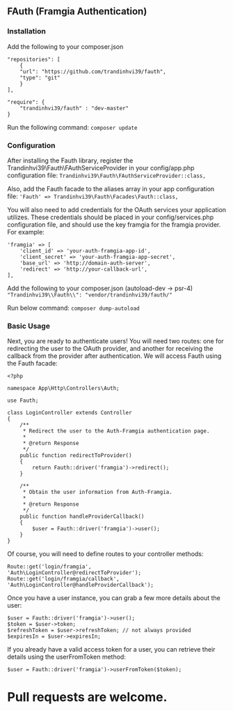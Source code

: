 ## FAuth (Framgia Authentication)

### Installation

Add the following to your composer.json
```
"repositories": [
    {
    "url": "https://github.com/trandinhvi39/fauth",
    "type": "git"
    }
],

"require": {
    "trandinhvi39/fauth" : "dev-master"
}
```

Run the following command:
`composer update`

### Configuration
After installing the Fauth library, register the Trandinhvi39\Fauth\FAuthServiceProvider in your config/app.php configuration file:
`Trandinhvi39\Fauth\FAuthServiceProvider::class,`

Also, add the Fauth facade to the aliases array in your app configuration file:
`'Fauth' => Trandinhvi39\Fauth\Facades\Fauth::class,`

You will also need to add credentials for the OAuth services your application utilizes. These credentials should be placed in your config/services.php configuration file, and should use the key framgia for  the framgia provider. For example:

```
'framgia' => [
    'client_id' => 'your-auth-framgia-app-id',
    'client_secret' => 'your-auth-framgia-app-secret',
    'base_url' => 'http://domain-auth-server',
    'redirect' => 'http://your-callback-url',
],
```

Add the following to your composer.json (autoload-dev -> psr-4)
`"Trandinhvi39\\Fauth\\": "vendor/trandinhvi39/fauth/"`

Run below command:
`composer dump-autoload`

### Basic Usage
Next, you are ready to authenticate users! You will need two routes: one for redirecting the user to the OAuth provider, and another for receiving the callback from the provider after authentication. We will access Fauth using the Fauth facade:

```
<?php

namespace App\Http\Controllers\Auth;

use Fauth;

class LoginController extends Controller
{
    /**
     * Redirect the user to the Auth-Framgia authentication page.
     *
     * @return Response
     */
    public function redirectToProvider()
    {
        return Fauth::driver('framgia')->redirect();
    }

    /**
     * Obtain the user information from Auth-Framgia.
     *
     * @return Response
     */
    public function handleProviderCallback()
    {
        $user = Fauth::driver('framgia')->user();
    }
}
```

Of course, you will need to define routes to your controller methods:

```
Route::get('login/framgia', 'Auth\LoginController@redirectToProvider');
Route::get('login/framgia/callback', 'Auth\LoginController@handleProviderCallback');
```

Once you have a user instance, you can grab a few more details about the user:

```
$user = Fauth::driver('framgia')->user();
$token = $user->token;
$refreshToken = $user->refreshToken; // not always provided
$expiresIn = $user->expiresIn;
```
If you already have a valid access token for a user, you can retrieve their details using the userFromToken method:

`$user = Fauth::driver('framgia')->userFromToken($token);`

# Pull requests are welcome.
